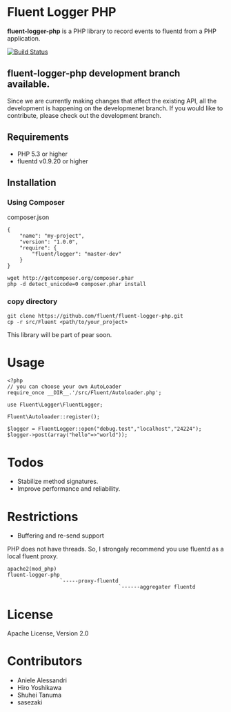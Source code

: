 # Fluent Logger PHP

**fluent-logger-php** is a PHP library to record events to fluentd from a PHP application.

[![Build Status](https://secure.travis-ci.org/chobie/fluent-logger-php.png)](http://travis-ci.org/chobie/fluent-logger-php)

## fluent-logger-php development branch available.

Since we are currently making changes that affect the existing API, all the development
is happening on the developmenet branch. If you would like to contribute, please check out
the development branch.

## Requirements

- PHP 5.3 or higher
- fluentd v0.9.20 or higher

## Installation

### Using Composer

composer.json
````
{
    "name": "my-project",
    "version": "1.0.0",
    "require": {
        "fluent/logger": "master-dev"
    }
}
````

````
wget http://getcomposer.org/composer.phar
php -d detect_unicode=0 composer.phar install
````

### copy directory

````
git clone https://github.com/fluent/fluent-logger-php.git
cp -r src/Fluent <path/to/your_project>
````

This library will be part of pear soon.

# Usage

````
<?php
// you can choose your own AutoLoader
require_once __DIR__.'/src/Fluent/Autoloader.php';

use Fluent\Logger\FluentLogger;

Fluent\Autoloader::register();

$logger = FluentLogger::open("debug.test","localhost","24224");
$logger->post(array("hello"=>"world"));
````

# Todos

* Stabilize method signatures.
* Improve performance and reliability.

# Restrictions

* Buffering and re-send support

PHP does not have threads. So, I strongaly recommend you use fluentd as a local fluent proxy.

````
apache2(mod_php)
fluent-logger-php
                 `-----proxy-fluentd
                                    `------aggregater fluentd
````

# License
Apache License, Version 2.0


# Contributors

* Aniele Alessandri
* Hiro Yoshikawa
* Shuhei Tanuma
* sasezaki

